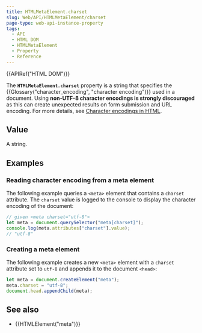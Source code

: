 ```yaml
---
title: HTMLMetaElement.charset
slug: Web/API/HTMLMetaElement/charset
page-type: web-api-instance-property
tags:
  - API
  - HTML DOM
  - HTMLMetaElement
  - Property
  - Reference
---
```


{{APIRef("HTML DOM")}}

The **`HTMLMetaElement.charset`** property is a string that specifies the {{Glossary("character_encoding", "character encoding")}} used in a document.
Using **non-UTF-8 character encodings is strongly discouraged** as this can create unexpected results on form submission and URL encoding.
For more details, see [Character encodings in HTML](/en-US/docs/Web/HTML/Element/meta#attr-charset).

## Value

A string.

## Examples

### Reading character encoding from a meta element

The following example queries a `<meta>` element that contains a `charset` attribute.
The `charset` value is logged to the console to display the character encoding of the document:

```js
// given <meta charset="utf-8">
let meta = document.querySelector("meta[charset]");
console.log(meta.attributes["charset"].value);
// "utf-8"
```

### Creating a meta element

The following example creates a new `<meta>` element with a `charset` attribute set to `utf-8` and appends it to the document `<head>`:

```js
let meta = document.createElement("meta");
meta.charset = "utf-8";
document.head.appendChild(meta);
```

## See also

- {{HTMLElement("meta")}}

